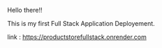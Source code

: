 Hello there!!

This is my first Full Stack Application Deployement.

link : https://productstorefullstack.onrender.com
